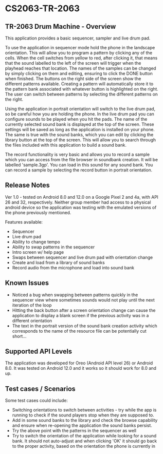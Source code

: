 # CS2063-TR-2063

## TR-2063 Drum Machine - Overview

This application provides a basic sequencer, sampler and live drum pad.

To use the application in sequencer mode hold the phone in the landscape orientation. This will allow you to program a pattern by clicking any of the cells.
When the cell switches from yellow to red, after clicking it, that means that the sound labelled to the left of the screen will trigger when the playhead
reaches that location. The names of the samples can be changed by simply clicking on them and editing, ensuring to click the DONE button when finished.
The buttons on the right side of the screen show the different patterns available. Creating a pattern will automatically store it to the pattern bank
associated with whatever button is highlighted on the right. The user can switch between patterns by selecting the different patterns on the right.

Using the application in portrait orientation will switch to the live drum pad, so be careful how you are holding the phone. In the live drum pad you can
configure sounds to be played when you hit the pads. The name of the currently selected sound bank is displayed at the top of the screen.
These settings will be saved as long as the application is installed on your phone. The same is true with the sound banks, which you can edit by clicking
the library button at the top of the screen. This will allow you to search through the files included with this application to build a sound bank.

The record functionality is very basic and allows you to record a sample which you can access from the file browser in soundbank creation. It will be
labelled 'sample.3gp'. You can load in this sound for any sound bank. You can record a sample by selecting the record button in portrait orientation.

## Release Notes

Ver 1.0 - tested on Android 8.0 and 12.0 on a Google Pixel 2 and 4a, with API 26 and 32, respectively. Neither group member had access to a physical android device so the application was testing with the emulated versions of the phone previously mentioned. 

Features available:

- Sequencer
- Live drum pad
- Ability to change tempo
- Ability to swap patterns in the sequencer
- Intro screen w/ help page
- Swaps between sequencer and live drum pad with orientation change
- Create and load from a library of sound banks
- Record audio from the microphone and load into sound bank

## Known Issues

- Noticed a bug when swapping between patterns quickly in the sequencer view where sometimes sounds would not play until the next iteration of the loop
- Hitting the back button after a screen orientation change can cause the application to display a blank screen if the previous activity was in a different orientation
- The text in the portrait version of the sound bank creation activity which corresponds to the name of the resource file can be potentially cut short...

## Supported API Levels

The application was developed for Oreo (Android API level 26) or Android 8.0. It was tested on Android 12.0 and it works so it should work for 8.0 and up. 

## Test cases / Scenarios

Some test cases could include:
- Switching orientations to switch between activities - try while the app is running to check if the sound players stop when they are supposed to.
- Add in some sound banks to the library and check the browse capability and ensure when re-opening the application the sound banks persist.
- Try the above point with the patterns in the sequencer as well
- Try to switch the orientation of the application while looking for a sound bank. It should not auto-adjust and when clicking 'OK' it should go back to the proper activity, based on the orientation the phone is currently in

